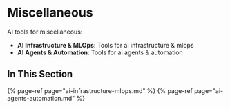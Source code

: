 # Miscellaneous

AI tools for miscellaneous:

- **AI Infrastructure & MLOps**: Tools for ai infrastructure & mlops
- **AI Agents & Automation**: Tools for ai agents & automation

## In This Section

{% page-ref page="ai-infrastructure-mlops.md" %}
{% page-ref page="ai-agents-automation.md" %}
